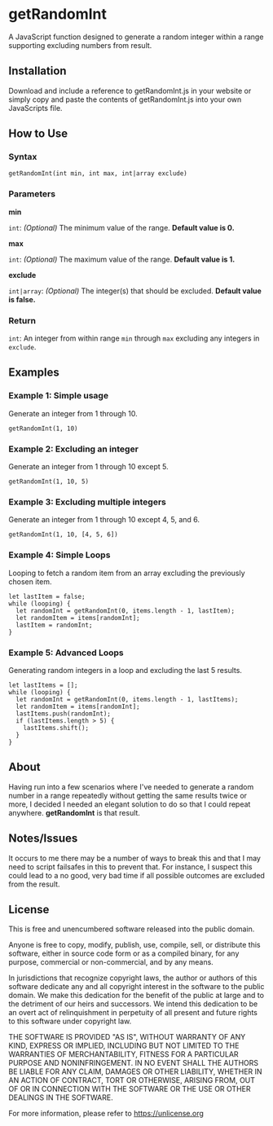 # getRandomInt
A JavaScript function designed to generate a random integer within a range supporting excluding numbers from result.

## Installation

Download and include a reference to getRandomInt.js in your website or simply copy and paste the contents of getRandomInt.js into your own JavaScripts file.

## How to Use

### Syntax

`getRandomInt(int min, int max, int|array exclude)`

### Parameters

**min**

`int`: *(Optional)* The minimum value of the range. **Default value is 0.**

**max**

`int`: *(Optional)* The maximum value of the range. **Default value is 1.**

**exclude**

`int|array`: *(Optional)* The integer(s) that should be excluded. **Default value is false.**

### Return

`int`: An integer from within range `min` through `max` excluding any integers in `exclude`.

## Examples

### Example 1: Simple usage
Generate an integer from 1 through 10.

`getRandomInt(1, 10)`

### Example 2: Excluding an integer
Generate an integer from 1 through 10 except 5.

`getRandomInt(1, 10, 5)`

### Example 3: Excluding multiple integers
Generate an integer from 1 through 10 except 4, 5, and 6.

`getRandomInt(1, 10, [4, 5, 6])`

### Example 4: Simple Loops
Looping to fetch a random item from an array excluding the previously chosen item.

```
let lastItem = false;
while (looping) {
  let randomInt = getRandomInt(0, items.length - 1, lastItem);
  let randomItem = items[randomInt];
  lastItem = randomInt;
}
```

### Example 5: Advanced Loops
Generating random integers in a loop and excluding the last 5 results.

```
let lastItems = [];
while (looping) {
  let randomInt = getRandomInt(0, items.length - 1, lastItems);
  let randomItem = items[randomInt];
  lastItems.push(randomInt);
  if (lastItems.length > 5) {
    lastItems.shift();
  }
}
```

## About
Having run into a few scenarios where I've needed to generate a random number in a range repeatedly without getting the same results twice or more, I decided I needed an elegant solution to do so that I could repeat anywhere. **getRandomInt** is that result.

## Notes/Issues
It occurs to me there may be a number of ways to break this and that I may need to script failsafes in this to prevent that. For instance, I suspect this could lead to a no good, very bad time if all possible outcomes are excluded from the result.

## License

This is free and unencumbered software released into the public domain.

Anyone is free to copy, modify, publish, use, compile, sell, or
distribute this software, either in source code form or as a compiled
binary, for any purpose, commercial or non-commercial, and by any
means.

In jurisdictions that recognize copyright laws, the author or authors
of this software dedicate any and all copyright interest in the
software to the public domain. We make this dedication for the benefit
of the public at large and to the detriment of our heirs and
successors. We intend this dedication to be an overt act of
relinquishment in perpetuity of all present and future rights to this
software under copyright law.

THE SOFTWARE IS PROVIDED "AS IS", WITHOUT WARRANTY OF ANY KIND,
EXPRESS OR IMPLIED, INCLUDING BUT NOT LIMITED TO THE WARRANTIES OF
MERCHANTABILITY, FITNESS FOR A PARTICULAR PURPOSE AND NONINFRINGEMENT.
IN NO EVENT SHALL THE AUTHORS BE LIABLE FOR ANY CLAIM, DAMAGES OR
OTHER LIABILITY, WHETHER IN AN ACTION OF CONTRACT, TORT OR OTHERWISE,
ARISING FROM, OUT OF OR IN CONNECTION WITH THE SOFTWARE OR THE USE OR
OTHER DEALINGS IN THE SOFTWARE.

For more information, please refer to <https://unlicense.org>

